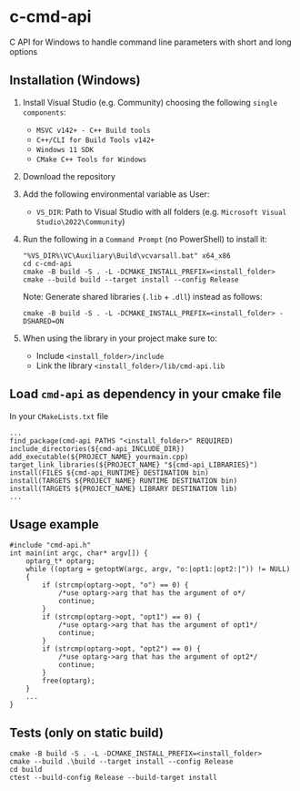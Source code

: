# c-cmd-api
C API for Windows to handle command line parameters with short and long options

## Installation (Windows)
1. Install Visual Studio (e.g. Community) choosing the following `single components`:
    - `MSVC v142+ - C++ Build tools`
    - `C++/CLI for Build Tools v142+`
    - `Windows 11 SDK`
    - `CMake C++ Tools for Windows`

2. Download the repository

3. Add the following environmental variable as User:
    - `VS_DIR`: Path to Visual Studio with all folders (e.g. `Microsoft Visual Studio\2022\Community`)

4. Run the following in a `Command Prompt` (no PowerShell) to install it:
    ```
    "%VS_DIR%\VC\Auxiliary\Build\vcvarsall.bat" x64_x86
    cd c-cmd-api
    cmake -B build -S . -L -DCMAKE_INSTALL_PREFIX=<install_folder>
    cmake --build build --target install --config Release
    ```
    Note: Generate shared libraries (`.lib` + `.dll`) instead as follows:
    ```
    cmake -B build -S . -L -DCMAKE_INSTALL_PREFIX=<install_folder> -DSHARED=ON
    ```
5. When using the library in your project make sure to:
    - Include `<install_folder>/include`
    - Link the library `<install_folder>/lib/cmd-api.lib`


## Load `cmd-api` as dependency in your cmake file
In your `CMakeLists.txt` file
```
...
find_package(cmd-api PATHS "<install_folder>" REQUIRED)
include_directories(${cmd-api_INCLUDE_DIR})
add_executable(${PROJECT_NAME} yourmain.cpp)
target_link_libraries(${PROJECT_NAME} "${cmd-api_LIBRARIES}")
install(FILES ${cmd-api_RUNTIME} DESTINATION bin)
install(TARGETS ${PROJECT_NAME} RUNTIME DESTINATION bin)
install(TARGETS ${PROJECT_NAME} LIBRARY DESTINATION lib)
...
```

## Usage example
```
#include "cmd-api.h"
int main(int argc, char* argv[]) {
    optarg_t* optarg;
    while ((optarg = getoptW(argc, argv, "o:|opt1:|opt2:|")) != NULL)
    {
        if (strcmp(optarg->opt, "o") == 0) {
            /*use optarg->arg that has the argument of o*/
            continue;
        }
        if (strcmp(optarg->opt, "opt1") == 0) {
            /*use optarg->arg that has the argument of opt1*/
            continue;
        }
        if (strcmp(optarg->opt, "opt2") == 0) {
            /*use optarg->arg that has the argument of opt2*/
            continue;
        }
        free(optarg);
    }
    ...
}
```

## Tests (only on static build)
```
cmake -B build -S . -L -DCMAKE_INSTALL_PREFIX=<install_folder>
cmake --build .\build --target install --config Release
cd build
ctest --build-config Release --build-target install
```
